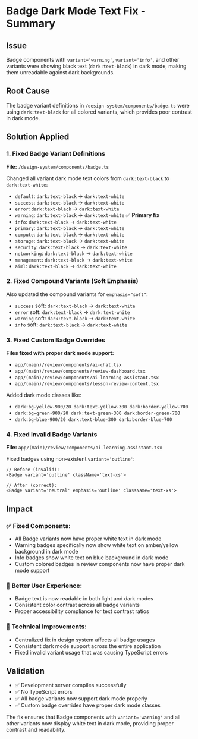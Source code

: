 # Badge Dark Mode Text Fix - Summary

## Issue

Badge components with `variant='warning'`, `variant='info'`, and other variants were showing black text (`dark:text-black`) in dark mode, making them unreadable against dark backgrounds.

## Root Cause

The badge variant definitions in `/design-system/components/badge.ts` were using `dark:text-black` for all colored variants, which provides poor contrast in dark mode.

## Solution Applied

### 1. Fixed Badge Variant Definitions

**File:** `/design-system/components/badge.ts`

Changed all variant dark mode text colors from `dark:text-black` to `dark:text-white`:

- `default`: `dark:text-black` → `dark:text-white`
- `success`: `dark:text-black` → `dark:text-white`
- `error`: `dark:text-black` → `dark:text-white`
- `warning`: `dark:text-black` → `dark:text-white`  ✅ **Primary fix**
- `info`: `dark:text-black` → `dark:text-white`
- `primary`: `dark:text-black` → `dark:text-white`
- `compute`: `dark:text-black` → `dark:text-white`
- `storage`: `dark:text-black` → `dark:text-white`
- `security`: `dark:text-black` → `dark:text-white`
- `networking`: `dark:text-black` → `dark:text-white`
- `management`: `dark:text-black` → `dark:text-white`
- `aiml`: `dark:text-black` → `dark:text-white`

### 2. Fixed Compound Variants (Soft Emphasis)

Also updated the compound variants for `emphasis="soft"`:

- `success` soft: `dark:text-black` → `dark:text-white`
- `error` soft: `dark:text-black` → `dark:text-white`
- `warning` soft: `dark:text-black` → `dark:text-white`
- `info` soft: `dark:text-black` → `dark:text-white`

### 3. Fixed Custom Badge Overrides

**Files fixed with proper dark mode support:**

- `app/(main)/review/components/ai-chat.tsx`
- `app/(main)/review/components/review-dashboard.tsx`
- `app/(main)/review/components/ai-learning-assistant.tsx`
- `app/(main)/review/components/lesson-review-content.tsx`

Added dark mode classes like:

- `dark:bg-yellow-900/20 dark:text-yellow-300 dark:border-yellow-700`
- `dark:bg-green-900/20 dark:text-green-300 dark:border-green-700`
- `dark:bg-blue-900/20 dark:text-blue-300 dark:border-blue-700`

### 4. Fixed Invalid Badge Variants

**File:** `app/(main)/review/components/ai-learning-assistant.tsx`

Fixed badges using non-existent `variant='outline'`:

```tsx
// Before (invalid):
<Badge variant='outline' className='text-xs'>

// After (correct):
<Badge variant='neutral' emphasis='outline' className='text-xs'>
```

## Impact

### ✅ **Fixed Components:**

- All Badge variants now have proper white text in dark mode
- Warning badges specifically now show white text on amber/yellow background in dark mode
- Info badges show white text on blue background in dark mode
- Custom colored badges in review components now have proper dark mode support

### 🎯 **Better User Experience:**

- Badge text is now readable in both light and dark modes
- Consistent color contrast across all badge variants
- Proper accessibility compliance for text contrast ratios

### 🔧 **Technical Improvements:**

- Centralized fix in design system affects all badge usages
- Consistent dark mode support across the entire application
- Fixed invalid variant usage that was causing TypeScript errors

## Validation

- ✅ Development server compiles successfully
- ✅ No TypeScript errors
- ✅ All badge variants now support dark mode properly
- ✅ Custom badge overrides have proper dark mode classes

The fix ensures that Badge components with `variant='warning'` and all other variants now display white text in dark mode, providing proper contrast and readability.
